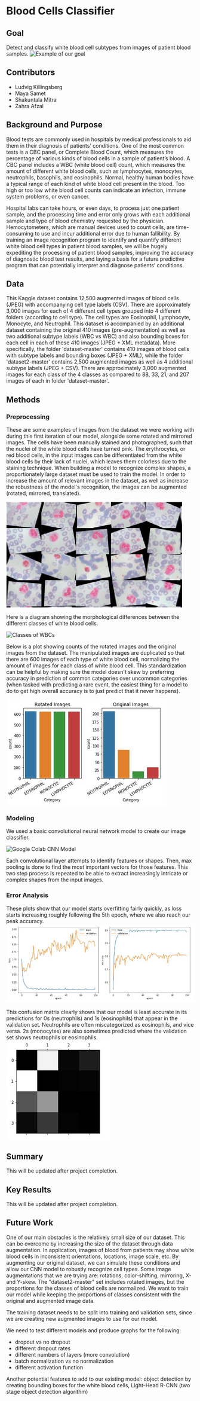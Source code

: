 # Blood Cells Classifier

## Goal
Detect and classify white blood cell subtypes from images of patient blood samples. 
 ![Example of our goal](https://encrypted-tbn0.gstatic.com/images?q=tbn:ANd9GcR8vEQ4sYF2lpb8Itc4qKCGEQX6cVbZGd1maI3QuB9EuEVVzqgR)

## Contributors
+ Ludvig Killingsberg
+ Maya Samet
+ Shakuntala Mitra
+ Zahra Afzal

## Background and Purpose
  Blood tests are commonly used in hospitals by medical professionals to aid them in their diagnosis of patients’ conditions. One of the most common tests is a CBC panel, or Complete Blood Count, which measures the percentage of various kinds of blood cells in a sample of patient’s blood. A CBC panel includes a WBC (white blood cell) count, which measures the amount of different white blood cells, such as lymphocytes, monocytes, neutrophils, basophils, and eosinophils. Normal, healthy human bodies have a typical range of each kind of white blood cell present in the blood. Too high or too low white blood cell counts can indicate an infection, immune system problems, or even cancer. 

  Hospital labs can take hours, or even days, to process just one patient sample, and the processing time and error only grows with each additional sample and type of blood chemistry requested by the physician. Hemocytometers, which are manual devices used to count cells, are time-consuming to use and incur additional error due to human fallibility. By training an image recognition program to identify and quantify different white blood cell types in patient blood samples, we will be hugely expediting the processing of patient blood samples, improving the accuracy of diagnostic blood test results, and laying a basis for a future predictive program that can potentially interpret and diagnose patients’ conditions. 

## Data
This Kaggle dataset contains 12,500 augmented images of blood cells (JPEG) with accompanying cell type labels (CSV). There are approximately 3,000 images for each of 4 different cell types grouped into 4 different folders (according to cell type). The cell types are Eosinophil, Lymphocyte, Monocyte, and Neutrophil. This dataset is accompanied by an additional dataset containing the original 410 images (pre-augmentation) as well as two additional subtype labels (WBC vs WBC) and also bounding boxes for each cell in each of these 410 images (JPEG + XML metadata). More specifically, the folder 'dataset-master' contains 410 images of blood cells with subtype labels and bounding boxes (JPEG + XML), while the folder 'dataset2-master' contains 2,500 augmented images as well as 4 additional subtype labels (JPEG + CSV). There are approximately 3,000 augmented images for each class of the 4 classes as compared to 88, 33, 21, and 207 images of each in folder 'dataset-master'.

## Methods
### Preprocessing
These are some examples of images from the dataset we were working with during this first iteration of our model, alongside some rotated and mirrored images. The cells have been manually stained and photographed, such that the nuclei of the white blood cells have turned pink. The erythrocytes, or red blood cells, in the input images can be differentiated from the white blood cells by their lack of nuclei, which leaves them colorless due to the staining technique. When building a model to recognize complex shapes, a proportionately large dataset must be used to train the model. In order to increase the amount of relevant images in the dataset, as well as increase the robustness of the model's recognition, the images can be augmented (rotated, mirrored, translated).

![Examples of Input Images](images/blood_ex.JPG)

Here is a diagram showing the morphological differences between the different classes of white blood cells.

![Classes of WBCs](http://eclinpath.com/wp-content/uploads/EQ-COMP.jpg)

Below is a plot showing counts of the rotated images and the original images from the dataset. The manipulated images are duplicated so that there are 600 images of each type of white blood cell, normalizing the amount of images for each class of white blood cell. This standardization can be helpful by making sure the model doesn't skew by preferring accuracy in prediction of common categories over uncommon categories (when tasked with predicting a rare event, the easiest thing for a model to do to get high overall accuracy is to just predict that it never happens). 

![Image Ratios](images/blood_imageratios.JPG)

### Modeling
We used a basic convolutional neural network model to create our image classifier.

![Google Colab CNN Model](http://personal.ie.cuhk.edu.hk/~ccloy/project_target_code/images/fig3.png)

Each convolutional layer attempts to identify features or shapes. Then, max pooling is done to find the most important vectors for those features. This two step process is repeated to be able to extract increasingly intricate or complex shapes from the input images. 

### Error Analysis
These plots show that our model starts overfitting fairly quickly, as loss starts increasing roughly following the 5th epoch, where we also reach our peak accuracy. 
![Training vs Validation Loss](images/blood_trainvtestloss.JPG)

This confusion matrix clearly shows that our model is least accurate in its predictions for 0s (neutrophils) and 1s (eosinophils) that appear in the validation set. Neutrophils are often miscategorized as eosinophils, and vice versa. 2s (monocytes) are also sometimes predicted where the validation set shows neutrophils or eosinophils.
![Confusion Matrix](images/blood_confmatrix.JPG)

## Summary
This will be updated after project completion.

## Key Results
This will be updated after project completion.

## Future Work
One of our main obstacles is the relatively small size of our dataset. This can be overcome by increasing the size of the dataset through data augmentation. In application, images of blood from patients may show white blood cells in inconsistent orientations, locations, image scale, etc. By augmenting our original dataset, we can simulate these conditions and allow our CNN model to robustly recognize cell types. Some image augmentations that we are trying are: rotations, color-shifting, mirroring, X- and Y-skew. 
The "dataset2-master" set includes rotated images, but the proportions for the classes of blood cells are normalized. We want to train our model while keeping the proportions of classes consistent with the original and augmented image data. 

The training dataset needs to be split into training and validation sets, since we are creating new augmented images to use for our model.

We need to test different models and produce graphs for the following:
  + dropout vs no dropout
  + different dropout rates
  + different numbers of layers (more convolution)
  + batch normalization vs no normalization
  + different activation function 
  
Another potential features to add to our existing model: object detection by creating bounding boxes for the white blood cells, Light-Head R-CNN (two stage object detection algorithm)
